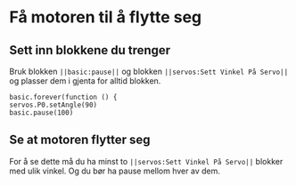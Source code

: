 # Få motoren til å flytte seg
## Sett inn blokkene du trenger
Bruk blokken ``||basic:pause||`` og blokken ``||servos:Sett Vinkel På Servo||`` og plasser dem i gjenta for alltid blokken.
```blocks
basic.forever(function () {
servos.P0.setAngle(90)
basic.pause(100)
```
## Se at motoren flytter seg 
For å se dette må du ha minst to ``||servos:Sett Vinkel På Servo||`` blokker med ulik vinkel. Og du bør ha pause mellom hver av dem.